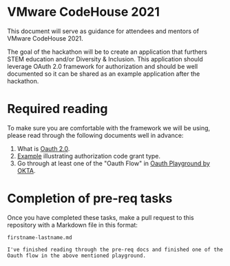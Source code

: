 # VMware CodeHouse 2021
This document will serve as guidance for attendees and mentors of VMware CodeHouse 2021.

The goal of the hackathon will be to create an application that furthers STEM education and/or Diversity & Inclusion. This application should leverage OAuth 2.0 framework for authorization and should be well documented so it can be shared as an example application after the hackathon.

# Required reading
To make sure you are comfortable with the framework we will be using, please read through the following documents well in advance:

1. What is [Oauth 2.0](https://oauth.net/2/).
2. [Example](https://www.oauth.com/oauth2-servers/server-side-apps/example-flow/) illustrating authorization code grant type. 
3. Go through at least one of the "Oauth Flow" in [Oauth Playground by OKTA](https://www.oauth.com/playground/).

# Completion of pre-req tasks
Once you have completed these tasks, make a pull request to this repository with a Markdown file in this format:

```firstname-lastname.md```

```I've finished reading through the pre-req docs and finished one of the Oauth flow in the above mentioned playground.```
